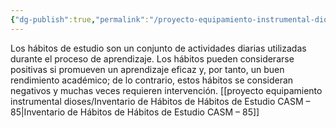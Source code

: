 ```yaml
---
{"dg-publish":true,"permalink":"/proyecto-equipamiento-instrumental-dioses/evaluacion-del-aprendizaje-autonomo/","dgPassFrontmatter":true}
---
```


Los hábitos de estudio son un conjunto de actividades diarias utilizadas durante el proceso de aprendizaje. Los hábitos pueden considerarse positivas si promueven un aprendizaje eficaz y, por tanto, un buen rendimiento académico; de lo contrario, estos hábitos se consideran negativos y muchas veces requieren intervención. 
[[proyecto equipamiento instrumental dioses/Inventario de Hábitos de Hábitos de Estudio CASM – 85\|Inventario de Hábitos de Hábitos de Estudio CASM – 85]]